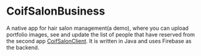 # CoifSalonBusiness


A native app for hair salon management(a demo), where you can upload portfolio images, see and update the list of people that have reserved from the second app  [CoifSalonClient](https://github.com/AnouarTouati/CoifSalonClient).
It is written in Java and uses Firebase as the backend.
